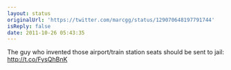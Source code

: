 ```yaml
---
layout: status
originalUrl: 'https://twitter.com/marcgg/status/129070648197791744'
isReply: false
date: 2011-10-26 05:43:35
---
```


The guy who invented those airport/train station seats should be sent to jail:  http://t.co/FysQhBnK
